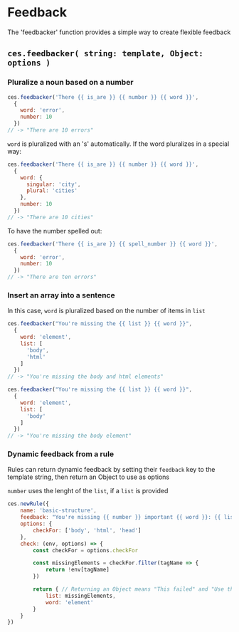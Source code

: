 # Feedback

The 'feedbacker' function provides a simple way to create flexible feedback

## `ces.feedbacker( string: template, Object: options )`

### Pluralize a noun based on a number

```javascript
ces.feedbacker('There {{ is_are }} {{ number }} {{ word }}',
  {
    word: 'error',
    number: 10
  })
// -> "There are 10 errors"
```

`word` is pluralized with an 's' automatically. If the word pluralizes in a special way:

```javascript
ces.feedbacker('There {{ is_are }} {{ number }} {{ word }}',
  {
    word: {
      singular: 'city',
      plural: 'cities'
    },
    number: 10
  })
// -> "There are 10 cities"
```

To have the number spelled out:

```javascript
ces.feedbacker('There {{ is_are }} {{ spell_number }} {{ word }}',
  {
    word: 'error',
    number: 10
  })
// -> "There are ten errors"
```

### Insert an array into a sentence

In this case, `word` is pluralized based on the number of items in `list`

```javascript
ces.feedbacker("You're missing the {{ list }} {{ word }}",
  {
    word: 'element',
    list: [
      'body',
      'html'
    ]
  })
// -> "You're missing the body and html elements"
```

```javascript
ces.feedbacker("You're missing the {{ list }} {{ word }}",
  {
    word: 'element',
    list: [
      'body'
    ]
  })
// -> "You're missing the body element"
```

### Dynamic feedback from a rule

Rules can return dynamic feedback by setting their `feedback` key to the template string, then return an Object to use as options

`number` uses the lenght of the `list`, if a `list` is provided

```javascript
ces.newRule({
    name: 'basic-structure',
    feedback: "You're missing {{ number }} important {{ word }}: {{ list }}",
    options: {
        checkFor: ['body', 'html', 'head']
    },
    check: (env, options) => {
        const checkFor = options.checkFor

        const missingElements = checkFor.filter(tagName => {
            return !env[tagName]
        })

        return { // Returning an Object means "This failed" and "Use the Object to template the feedback"
            list: missingElements,
            word: 'element'
        }
    }
})
```
